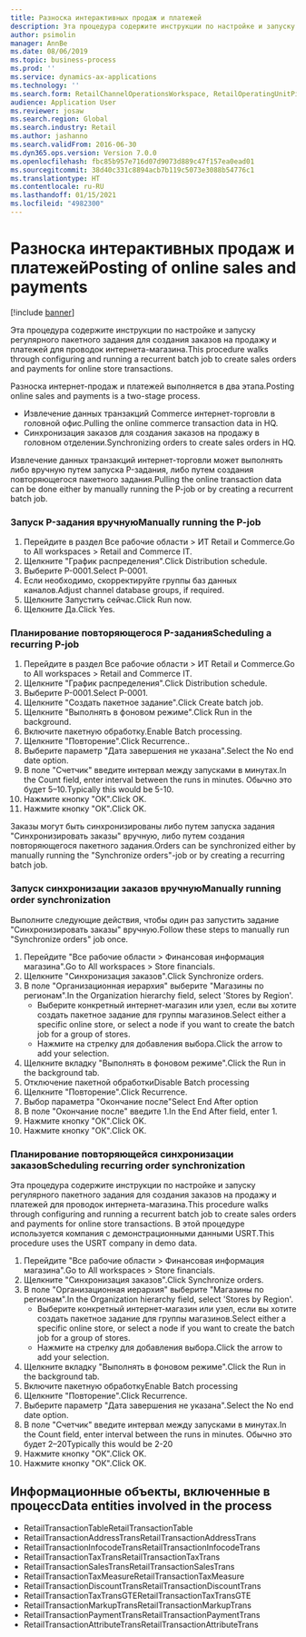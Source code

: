 ```yaml
---
title: Разноска интерактивных продаж и платежей
description: Эта процедура содержите инструкции по настройке и запуску регулярного пакетного задания для создания заказов на продажу и платежей для проводок интернета-магазина.
author: psimolin
manager: AnnBe
ms.date: 08/06/2019
ms.topic: business-process
ms.prod: ''
ms.service: dynamics-ax-applications
ms.technology: ''
ms.search.form: RetailChannelOperationsWorkspace, RetailOperatingUnitPicker, SysRecurrence
audience: Application User
ms.reviewer: josaw
ms.search.region: Global
ms.search.industry: Retail
ms.author: jashanno
ms.search.validFrom: 2016-06-30
ms.dyn365.ops.version: Version 7.0.0
ms.openlocfilehash: fbc85b957e716d07d9073d889c47f157ea0ead01
ms.sourcegitcommit: 38d40c331c8894acb7b119c5073e3088b54776c1
ms.translationtype: HT
ms.contentlocale: ru-RU
ms.lasthandoff: 01/15/2021
ms.locfileid: "4982300"
---
```

# <a name="posting-of-online-sales-and-payments"></a><span data-ttu-id="a4707-103">Разноска интерактивных продаж и платежей</span><span class="sxs-lookup"><span data-stu-id="a4707-103">Posting of online sales and payments</span></span>

[!include [banner](../includes/banner.md)]

<span data-ttu-id="a4707-104">Эта процедура содержите инструкции по настройке и запуску регулярного пакетного задания для создания заказов на продажу и платежей для проводок интернета-магазина.</span><span class="sxs-lookup"><span data-stu-id="a4707-104">This procedure walks through configuring and running a recurrent batch job to create sales orders and payments for online store transactions.</span></span>

<span data-ttu-id="a4707-105">Разноска интернет-продаж и платежей выполняется в два этапа.</span><span class="sxs-lookup"><span data-stu-id="a4707-105">Posting online sales and payments is a two-stage process.</span></span>

- <span data-ttu-id="a4707-106">Извлечение данных транзакций Commerce интернет-торговли в головной офис.</span><span class="sxs-lookup"><span data-stu-id="a4707-106">Pulling the online commerce transaction data in HQ.</span></span>
- <span data-ttu-id="a4707-107">Синхронизация заказов для создания заказов на продажу в головном отделении.</span><span class="sxs-lookup"><span data-stu-id="a4707-107">Synchronizing orders to create sales orders in HQ.</span></span>

<span data-ttu-id="a4707-108">Извлечение данных транзакций интернет-торговли может выполнять либо вручную путем запуска P-задания, либо путем создания повторяющегося пакетного задания.</span><span class="sxs-lookup"><span data-stu-id="a4707-108">Pulling the online transaction data can be done either by manually running the P-job or by creating a recurrent batch job.</span></span>

### <a name="manually-running-the-p-job"></a><span data-ttu-id="a4707-109">Запуск P-задания вручную</span><span class="sxs-lookup"><span data-stu-id="a4707-109">Manually running the P-job</span></span>

1. <span data-ttu-id="a4707-110">Перейдите в раздел Все рабочие области > ИТ Retail и Commerce.</span><span class="sxs-lookup"><span data-stu-id="a4707-110">Go to All workspaces > Retail and Commerce IT.</span></span>
2. <span data-ttu-id="a4707-111">Щелкните "График распределения".</span><span class="sxs-lookup"><span data-stu-id="a4707-111">Click Distribution schedule.</span></span>
3. <span data-ttu-id="a4707-112">Выберите P-0001.</span><span class="sxs-lookup"><span data-stu-id="a4707-112">Select P-0001.</span></span>
4. <span data-ttu-id="a4707-113">Если необходимо, скорректируйте группы баз данных каналов.</span><span class="sxs-lookup"><span data-stu-id="a4707-113">Adjust channel database groups, if required.</span></span>
5. <span data-ttu-id="a4707-114">Щелкните Запустить сейчас.</span><span class="sxs-lookup"><span data-stu-id="a4707-114">Click Run now.</span></span>
6. <span data-ttu-id="a4707-115">Щелкните Да.</span><span class="sxs-lookup"><span data-stu-id="a4707-115">Click Yes.</span></span>

### <a name="scheduling-a-recurring-p-job"></a><span data-ttu-id="a4707-116">Планирование повторяющегося P-задания</span><span class="sxs-lookup"><span data-stu-id="a4707-116">Scheduling a recurring P-job</span></span>

1. <span data-ttu-id="a4707-117">Перейдите в раздел Все рабочие области > ИТ Retail и Commerce.</span><span class="sxs-lookup"><span data-stu-id="a4707-117">Go to All workspaces > Retail and Commerce IT.</span></span>
2. <span data-ttu-id="a4707-118">Щелкните "График распределения".</span><span class="sxs-lookup"><span data-stu-id="a4707-118">Click Distribution schedule.</span></span>
3. <span data-ttu-id="a4707-119">Выберите P-0001.</span><span class="sxs-lookup"><span data-stu-id="a4707-119">Select P-0001.</span></span>
4. <span data-ttu-id="a4707-120">Щелкните "Создать пакетное задание".</span><span class="sxs-lookup"><span data-stu-id="a4707-120">Click Create batch job.</span></span>
5. <span data-ttu-id="a4707-121">Щелкните "Выполнять в фоновом режиме".</span><span class="sxs-lookup"><span data-stu-id="a4707-121">Click Run in the background.</span></span>
5. <span data-ttu-id="a4707-122">Включите пакетную обработку.</span><span class="sxs-lookup"><span data-stu-id="a4707-122">Enable Batch processing.</span></span>
6. <span data-ttu-id="a4707-123">Щелкните "Повторение".</span><span class="sxs-lookup"><span data-stu-id="a4707-123">Click Recurrence..</span></span>
7. <span data-ttu-id="a4707-124">Выберите параметр "Дата завершения не указана".</span><span class="sxs-lookup"><span data-stu-id="a4707-124">Select the No end date option.</span></span>
8. <span data-ttu-id="a4707-125">В поле "Счетчик" введите интервал между запусками в минутах.</span><span class="sxs-lookup"><span data-stu-id="a4707-125">In the Count field, enter interval between the runs in minutes.</span></span> <span data-ttu-id="a4707-126">Обычно это будет 5–10.</span><span class="sxs-lookup"><span data-stu-id="a4707-126">Typically this would be 5-10.</span></span>
9. <span data-ttu-id="a4707-127">Нажмите кнопку "OК".</span><span class="sxs-lookup"><span data-stu-id="a4707-127">Click OK.</span></span>
10. <span data-ttu-id="a4707-128">Нажмите кнопку "OК".</span><span class="sxs-lookup"><span data-stu-id="a4707-128">Click OK.</span></span>

<span data-ttu-id="a4707-129">Заказы могут быть синхронизированы либо путем запуска задания "Синхронизировать заказы" вручную, либо путем создания повторяющегося пакетного задания.</span><span class="sxs-lookup"><span data-stu-id="a4707-129">Orders can be synchronized either by manually running the "Synchronize orders"-job or by creating a recurring batch job.</span></span>

### <a name="manually-running-order-synchronization"></a><span data-ttu-id="a4707-130">Запуск синхронизации заказов вручную</span><span class="sxs-lookup"><span data-stu-id="a4707-130">Manually running order synchronization</span></span> 

<span data-ttu-id="a4707-131">Выполните следующие действия, чтобы один раз запустить задание "Синхронизировать заказы" вручную.</span><span class="sxs-lookup"><span data-stu-id="a4707-131">Follow these steps to manually run "Synchronize orders" job once.</span></span>

1. <span data-ttu-id="a4707-132">Перейдите "Все рабочие области > Финансовая информация магазина".</span><span class="sxs-lookup"><span data-stu-id="a4707-132">Go to All workspaces > Store financials.</span></span>
2. <span data-ttu-id="a4707-133">Щелкните "Синхронизация заказов".</span><span class="sxs-lookup"><span data-stu-id="a4707-133">Click Synchronize orders.</span></span>
3. <span data-ttu-id="a4707-134">В поле "Организационная иерархия" выберите "Магазины по регионам".</span><span class="sxs-lookup"><span data-stu-id="a4707-134">In the Organization hierarchy field, select 'Stores by Region'.</span></span>
    * <span data-ttu-id="a4707-135">Выберите конкретный интернет-магазин или узел, если вы хотите создать пакетное задание для группы магазинов.</span><span class="sxs-lookup"><span data-stu-id="a4707-135">Select either a specific online store, or select a node if you want to create the batch job for a group of stores.</span></span>  
    * <span data-ttu-id="a4707-136">Нажмите на стрелку для добавления выбора.</span><span class="sxs-lookup"><span data-stu-id="a4707-136">Click the arrow to add your selection.</span></span>  
4. <span data-ttu-id="a4707-137">Щелкните вкладку "Выполнять в фоновом режиме".</span><span class="sxs-lookup"><span data-stu-id="a4707-137">Click the Run in the background tab.</span></span>
5. <span data-ttu-id="a4707-138">Отключение пакетной обработки</span><span class="sxs-lookup"><span data-stu-id="a4707-138">Disable Batch processing</span></span>
6. <span data-ttu-id="a4707-139">Щелкните "Повторение".</span><span class="sxs-lookup"><span data-stu-id="a4707-139">Click Recurrence.</span></span>
7. <span data-ttu-id="a4707-140">Выбор параметра "Окончание после"</span><span class="sxs-lookup"><span data-stu-id="a4707-140">Select End After option</span></span>
8. <span data-ttu-id="a4707-141">В поле "Окончание после" введите 1.</span><span class="sxs-lookup"><span data-stu-id="a4707-141">In the End After field, enter 1.</span></span>
9. <span data-ttu-id="a4707-142">Нажмите кнопку "OК".</span><span class="sxs-lookup"><span data-stu-id="a4707-142">Click OK.</span></span>
10. <span data-ttu-id="a4707-143">Нажмите кнопку "OК".</span><span class="sxs-lookup"><span data-stu-id="a4707-143">Click OK.</span></span>

### <a name="scheduling-recurring-order-synchronization"></a><span data-ttu-id="a4707-144">Планирование повторяющейся синхронизации заказов</span><span class="sxs-lookup"><span data-stu-id="a4707-144">Scheduling recurring order synchronization</span></span>

<span data-ttu-id="a4707-145">Эта процедура содержите инструкции по настройке и запуску регулярного пакетного задания для создания заказов на продажу и платежей для проводок интернета-магазина.</span><span class="sxs-lookup"><span data-stu-id="a4707-145">This procedure walks through configuring and running a recurrent batch job to create sales orders and payments for online store transactions.</span></span> <span data-ttu-id="a4707-146">В этой процедуре используется компания с демонстрационными данными USRT.</span><span class="sxs-lookup"><span data-stu-id="a4707-146">This procedure uses the USRT company in demo data.</span></span>

1. <span data-ttu-id="a4707-147">Перейдите "Все рабочие области > Финансовая информация магазина".</span><span class="sxs-lookup"><span data-stu-id="a4707-147">Go to All workspaces > Store financials.</span></span>
2. <span data-ttu-id="a4707-148">Щелкните "Синхронизация заказов".</span><span class="sxs-lookup"><span data-stu-id="a4707-148">Click Synchronize orders.</span></span>
3. <span data-ttu-id="a4707-149">В поле "Организационная иерархия" выберите "Магазины по регионам".</span><span class="sxs-lookup"><span data-stu-id="a4707-149">In the Organization hierarchy field, select 'Stores by Region'.</span></span>
    * <span data-ttu-id="a4707-150">Выберите конкретный интернет-магазин или узел, если вы хотите создать пакетное задание для группы магазинов.</span><span class="sxs-lookup"><span data-stu-id="a4707-150">Select either a specific online store, or select a node if you want to create the batch job for a group of stores.</span></span>  
    * <span data-ttu-id="a4707-151">Нажмите на стрелку для добавления выбора.</span><span class="sxs-lookup"><span data-stu-id="a4707-151">Click the arrow to add your selection.</span></span>  
4. <span data-ttu-id="a4707-152">Щелкните вкладку "Выполнять в фоновом режиме".</span><span class="sxs-lookup"><span data-stu-id="a4707-152">Click the Run in the background tab.</span></span>
5. <span data-ttu-id="a4707-153">Включите пакетную обработку</span><span class="sxs-lookup"><span data-stu-id="a4707-153">Enable Batch processing</span></span>
6. <span data-ttu-id="a4707-154">Щелкните "Повторение".</span><span class="sxs-lookup"><span data-stu-id="a4707-154">Click Recurrence.</span></span>
7. <span data-ttu-id="a4707-155">Выберите параметр "Дата завершения не указана".</span><span class="sxs-lookup"><span data-stu-id="a4707-155">Select the No end date option.</span></span>
8. <span data-ttu-id="a4707-156">В поле "Счетчик" введите интервал между запусками в минутах.</span><span class="sxs-lookup"><span data-stu-id="a4707-156">In the Count field, enter interval between the runs in minutes.</span></span> <span data-ttu-id="a4707-157">Обычно это будет 2–20</span><span class="sxs-lookup"><span data-stu-id="a4707-157">Typically this would be 2-20</span></span>
9. <span data-ttu-id="a4707-158">Нажмите кнопку "OК".</span><span class="sxs-lookup"><span data-stu-id="a4707-158">Click OK.</span></span>
10. <span data-ttu-id="a4707-159">Нажмите кнопку "OК".</span><span class="sxs-lookup"><span data-stu-id="a4707-159">Click OK.</span></span>

## <a name="data-entities-involved-in-the-process"></a><span data-ttu-id="a4707-160">Информационные объекты, включенные в процесс</span><span class="sxs-lookup"><span data-stu-id="a4707-160">Data entities involved in the process</span></span>

- <span data-ttu-id="a4707-161">RetailTransactionTable</span><span class="sxs-lookup"><span data-stu-id="a4707-161">RetailTransactionTable</span></span>
- <span data-ttu-id="a4707-162">RetailTransactionAddressTrans</span><span class="sxs-lookup"><span data-stu-id="a4707-162">RetailTransactionAddressTrans</span></span>
- <span data-ttu-id="a4707-163">RetailTransactionInfocodeTrans</span><span class="sxs-lookup"><span data-stu-id="a4707-163">RetailTransactionInfocodeTrans</span></span>
- <span data-ttu-id="a4707-164">RetailTransactionTaxTrans</span><span class="sxs-lookup"><span data-stu-id="a4707-164">RetailTransactionTaxTrans</span></span>
- <span data-ttu-id="a4707-165">RetailTransactionSalesTrans</span><span class="sxs-lookup"><span data-stu-id="a4707-165">RetailTransactionSalesTrans</span></span>
- <span data-ttu-id="a4707-166">RetailTransactionTaxMeasure</span><span class="sxs-lookup"><span data-stu-id="a4707-166">RetailTransactionTaxMeasure</span></span>
- <span data-ttu-id="a4707-167">RetailTransactionDiscountTrans</span><span class="sxs-lookup"><span data-stu-id="a4707-167">RetailTransactionDiscountTrans</span></span>
- <span data-ttu-id="a4707-168">RetailTransactionTaxTransGTE</span><span class="sxs-lookup"><span data-stu-id="a4707-168">RetailTransactionTaxTransGTE</span></span>
- <span data-ttu-id="a4707-169">RetailTransactionMarkupTrans</span><span class="sxs-lookup"><span data-stu-id="a4707-169">RetailTransactionMarkupTrans</span></span>
- <span data-ttu-id="a4707-170">RetailTransactionPaymentTrans</span><span class="sxs-lookup"><span data-stu-id="a4707-170">RetailTransactionPaymentTrans</span></span>
- <span data-ttu-id="a4707-171">RetailTransactionAttributeTrans</span><span class="sxs-lookup"><span data-stu-id="a4707-171">RetailTransactionAttributeTrans</span></span>
